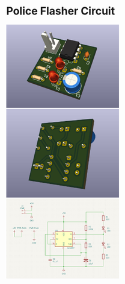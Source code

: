 # Police Flasher Circuit

<img src="images/board_front.png" width="300">
<img src="images/board_back.png" width="300">
<img src="images/schematic.png" width="300">

